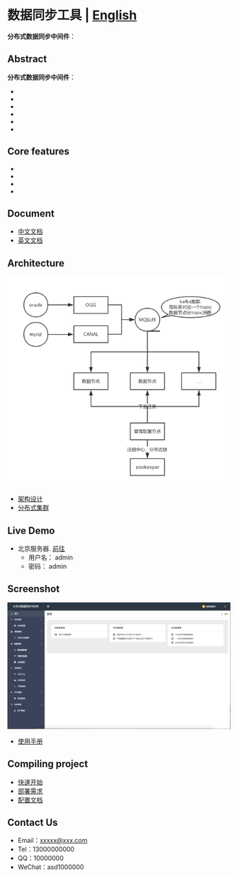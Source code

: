# 数据同步工具 | [English](**)
**分布式数据同步中间件**：

## Abstract
**分布式数据同步中间件**：

+ 
+ 
+ 
+ 
+ 
+ 

## Core features
+ 
+ 
+ 
+

## Document
+ [中文文档](./doc/document.md)
+ [英文文档](./doc/)

## Architecture
![Node节点内存模型](./doc/img/架构设计.png)
+ [架构设计](./doc/architecture.md)
+ [分布式集群](./doc/scale.md)

## Live Demo
- 北京服务器. [前往]()
  - 用户名： admin
  - 密码： admin

## Screenshot
![首页](./doc/img/首页.png)
+ [使用手册](./doc/manager_manual.md)

## Compiling project
+ [快速开始](./doc/quick_start.md)
+ [部署需求](./doc/requirement.md)
+ [配置文档](./doc/profiles.md)

## Contact Us
* Email：xxxxx@xxx.com
* Tel：13000000000
* QQ：10000000
* WeChat：asd1000000


